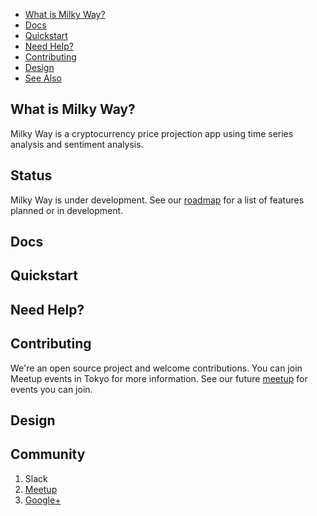- [What is Milky Way?](#what-is-milky-way)
- [Docs](#docs)
- [Quickstart](#quickstart)
- [Need Help?](#need-help)
- [Contributing](#contributing)
- [Design](#design)
- [See Also](#see-also)

## What is Milky Way?
Milky Way is a cryptocurrency price projection app using time series analysis and sentiment analysis.

## Status

Milky Way is under development. See our
[roadmap](https://docs.google.com/spreadsheets/d/1G64Su4XrF2UNiHnQVZBwyqxuPLy70KNG5qzZxuO1oAQ/edit?usp=sharing) for a list of features planned or in development.

## Docs


## Quickstart


## Need Help?


## Contributing

We're an open source project and welcome contributions.
You can join Meetup events in Tokyo for more information. See our future [meetup](https://www.meetup.com/Data-X/) for events you can join.


## Design


## Community
1. Slack
2. [Meetup](https://www.meetup.com/Data-X/)
3. [Google+](https://docs.google.com/spreadsheets/d/1G64Su4XrF2UNiHnQVZBwyqxuPLy70KNG5qzZxuO1oAQ/edit?usp=sharing)


